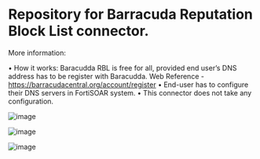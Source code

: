 # Repository for Barracuda Reputation Block List connector.

More information:

•	How it works: Baracudda RBL is free for all, provided end user’s DNS address has to be register with Baracudda. Web Reference - https://barracudacentral.org/account/register
•	End-user has to configure their DNS servers in FortiSOAR system.
•	This connector does not take any configuration.

![image](https://user-images.githubusercontent.com/764987/221804624-3eeaea84-2f32-41f5-9ef4-b97fae87b996.png)

![image](https://user-images.githubusercontent.com/764987/221804677-12cae02c-53d6-46ff-b8dc-e2e6af924f9f.png)

![image](https://user-images.githubusercontent.com/764987/221804733-b8b13704-b202-4ba3-90d4-4a5db4611d45.png)

